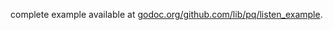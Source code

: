 complete example available at [godoc.org/github.com/lib/pq/listen_example](http://godoc.org/github.com/lib/pq/listen_example).
